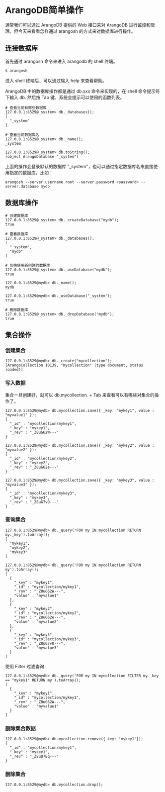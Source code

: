# ArangoDB简单操作

通常我们可以通过 ArangoDB 提供的 Web 接口来对 ArangoDB 进行监控和管理。但今天来看看怎样通过 arangosh 的方式来对数据库进行操作。

## 连接数据库

首先通过 arangosh 命令来进入 arangodb 的 shell 终端。

``` shell
$ arangosh
```

进入 shell 终端后，可以通过输入 help 来查看帮助。

ArangoDB 中的数据库操作都是通过 db.xxx 命令来实现的，在 shell 命令提示符下输入 db. 然后按 Tab 键，系统会提示可以使用的函数列表。

``` shell
# 查看当前有哪些数据库
127.0.0.1:8529@_system> db._databases();
[ 
  "_system"
]

# 查看当前数据库名
127.0.0.1:8529@_system> db._name();
_system

127.0.0.1:8529@_system> db.toString();
[object ArangoDatabase "_system"]
```

上面的操作会登录默认的数据库 "_system"，也可以通过指定数据库名来直接使用指定的数据库，比如：

``` shell
arangosh --server.username root --server.password <password> --server.database mydb
```

## 数据库操作

``` shell
# 创建数据库
127.0.0.1:8529@_system> db._createDatabase("mydb");
true

# 查看数据库
127.0.0.1:8529@_system> db._databases();
[ 
  "_system", 
  "mydb" 
]

# 切换使用新创建的数据库
127.0.0.1:8529@_system> db._useDatabase("mydb");
true

127.0.0.1:8529@mydb> db._name();
mydb

127.0.0.1:8529@mydb> db._useDatabase("_system");
true

# 删除数据库
127.0.0.1:8529@_system> db._dropDatabase("mydb");
true
```

## 集合操作

### 创建集合

``` shell
127.0.0.1:8529@mydb> db._create("mycollection");
[ArangoCollection 10139, "mycollection" (type document, status loaded)]
```

### 写入数据

集合一旦创建好，就可以 db.mycollection. + Tab 来查看可以有哪些对集合的操作了。

``` shell
127.0.0.1:8529@mydb> db.mycollection.save({ _key: "mykey1", value : "myvalue1" });
{ 
  "_id" : "mycollection/mykey1", 
  "_key" : "mykey1", 
  "_rev" : "_Z8uG62W---" 
}

127.0.0.1:8529@mydb> db.mycollection.save({ _key: "mykey2", value : "myvalue2" });
{ 
  "_id" : "mycollection/mykey2", 
  "_key" : "mykey2", 
  "_rev" : "_Z8uG62e---" 
}

127.0.0.1:8529@mydb> db.mycollection.save({ _key: "mykey3", value : "myvalue3" });
{ 
  "_id" : "mycollection/mykey3", 
  "_key" : "mykey3", 
  "_rev" : "_Z8uG7vO---" 
}
```

### 查询集合

``` shell
127.0.0.1:8529@mydb> db._query('FOR my IN mycollection RETURN my._key').toArray();
[ 
  "mykey1", 
  "mykey2", 
  "mykey3" 
]

127.0.0.1:8529@mydb> db._query('FOR my IN mycollection RETURN my').toArray();
[ 
  { 
    "_key" : "mykey1", 
    "_id" : "mycollection/mykey1", 
    "_rev" : "_Z8uG62W---", 
    "value" : "myvalue1" 
  }, 
  { 
    "_key" : "mykey2", 
    "_id" : "mycollection/mykey2", 
    "_rev" : "_Z8uG62e---", 
    "value" : "myvalue2" 
  }, 
  { 
    "_key" : "mykey3", 
    "_id" : "mycollection/mykey3", 
    "_rev" : "_Z8uG7vO---", 
    "value" : "myvalue3" 
  } 
]
```

使用 Filter 过滤查询

``` shell
127.0.0.1:8529@mydb> db._query('FOR my IN mycollection FILTER my._key == "mykey1" RETURN my').toArray();
[ 
  { 
    "_key" : "mykey1", 
    "_id" : "mycollection/mykey1", 
    "_rev" : "_Z8uG62W---", 
    "value" : "myvalue1" 
  } 
]
```

### 删除集合数据

``` shell
127.0.0.1:8529@mydb> db.mycollection.remove({_key: "mykey1"});
{ 
  "_id" : "mycollection/mykey1", 
  "_key" : "mykey1", 
  "_rev" : "_Z8uU7Eq---" 
}
```

### 删除集合

``` shell
127.0.0.1:8529@mydb> db.mycollection.drop();
```
